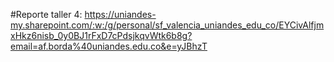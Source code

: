 #Reporte taller 4:
https://uniandes-my.sharepoint.com/:w:/g/personal/sf_valencia_uniandes_edu_co/EYCivAlfjmxHkz6nisb_0y0BJ1rFxD7cPdsjkqvWtk6b8g?email=af.borda%40uniandes.edu.co&e=yJBhzT
